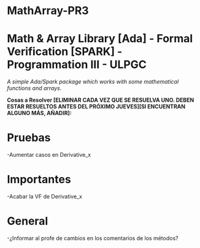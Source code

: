 ﻿# MathArray-PR3
# Math &amp; Array Library [Ada] - Formal Verification [SPARK] - Programmation III - ULPGC #
_A simple Ada/Spark package which works with some mathematical functions and arrays._


**Cosas a Resolver [ELIMINAR CADA VEZ QUE SE RESUELVA UNO. DEBEN ESTAR RESUELTOS ANTES DEL PRÓXIMO JUEVES][SI ENCUENTRAN ALGUNO MÁS, AÑADIR]:**

# Pruebas #

-Aumentar casos en Derivative_x

# Importantes #

-Acabar la VF de Derivative_x

# General #

-¿Informar al profe de cambios en los comentarios de los métodos?
